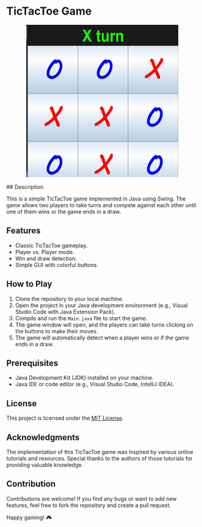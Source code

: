 # TicTacToe Game

<p align="center">
  <img src="ss.png" alt="TicTacToe Screenshot" width="400" height="400">
</p>
## Description

This is a simple TicTacToe game implemented in Java using Swing. The game allows two players to take turns and compete against each other until one of them wins or the game ends in a draw.

## Features

- Classic TicTacToe gameplay.
- Player vs. Player mode.
- Win and draw detection.
- Simple GUI with colorful buttons.

## How to Play

1. Clone the repository to your local machine.
2. Open the project in your Java development environment (e.g., Visual Studio Code with Java Extension Pack).
3. Compile and run the `Main.java` file to start the game.
4. The game window will open, and the players can take turns clicking on the buttons to make their moves.
5. The game will automatically detect when a player wins or if the game ends in a draw.

## Prerequisites

- Java Development Kit (JDK) installed on your machine.
- Java IDE or code editor (e.g., Visual Studio Code, IntelliJ IDEA).

## License

This project is licensed under the [MIT License](LICENSE).

## Acknowledgments

The implementation of this TicTacToe game was inspired by various online tutorials and resources. Special thanks to the authors of those tutorials for providing valuable knowledge.

## Contribution

Contributions are welcome! If you find any bugs or want to add new features, feel free to fork the repository and create a pull request.

Happy gaming! :video_game:
